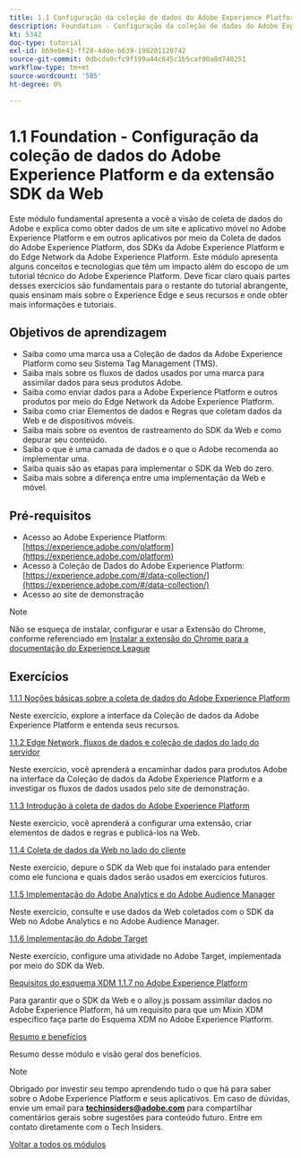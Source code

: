 ```yaml
---
title: 1.1 Configuração da coleção de dados do Adobe Experience Platform e da extensão SDK da Web
description: Foundation - Configuração da coleção de dados do Adobe Experience Platform e da extensão SDK da Web
kt: 5342
doc-type: tutorial
exl-id: b69ebe41-ff28-4dde-b639-198201120742
source-git-commit: 0dbcda0cfc9f199a44c845c1b5caf00a8d740251
workflow-type: tm+mt
source-wordcount: '585'
ht-degree: 0%

---
```


# 1.1 Foundation - Configuração da coleção de dados do Adobe Experience Platform e da extensão SDK da Web

Este módulo fundamental apresenta a você a visão de coleta de dados do Adobe e explica como obter dados de um site e aplicativo móvel no Adobe Experience Platform e em outros aplicativos por meio da Coleta de dados do Adobe Experience Platform, dos SDKs da Adobe Experience Platform e do Edge Network da Adobe Experience Platform. Este módulo apresenta alguns conceitos e tecnologias que têm um impacto além do escopo de um tutorial técnico do Adobe Experience Platform. Deve ficar claro quais partes desses exercícios são fundamentais para o restante do tutorial abrangente, quais ensinam mais sobre o Experience Edge e seus recursos e onde obter mais informações e tutoriais.

## Objetivos de aprendizagem

- Saiba como uma marca usa a Coleção de dados da Adobe Experience Platform como seu Sistema Tag Management (TMS).
- Saiba mais sobre os fluxos de dados usados por uma marca para assimilar dados para seus produtos Adobe.
- Saiba como enviar dados para a Adobe Experience Platform e outros produtos por meio do Edge Network da Adobe Experience Platform.
- Saiba como criar Elementos de dados e Regras que coletam dados da Web e de dispositivos móveis.
- Saiba mais sobre os eventos de rastreamento do SDK da Web e como depurar seu conteúdo.
- Saiba o que é uma camada de dados e o que o Adobe recomenda ao implementar uma.
- Saiba quais são as etapas para implementar o SDK da Web do zero.
- Saiba mais sobre a diferença entre uma implementação da Web e móvel.

## Pré-requisitos

- Acesso ao Adobe Experience Platform: [https://experience.adobe.com/platform](https://experience.adobe.com/platform)
- Acesso à Coleção de Dados do Adobe Experience Platform: [https://experience.adobe.com/#/data-collection/](https://experience.adobe.com/#/data-collection/)
- Acesso ao site de demonstração

>[!NOTE]
>
>Não se esqueça de instalar, configurar e usar a Extensão do Chrome, conforme referenciado em [Instalar a extensão do Chrome para a documentação do Experience League](../../gettingstarted/gettingstarted/ex1.md)

## Exercícios

[1.1.1 Noções básicas sobre a coleta de dados do Adobe Experience Platform](./ex1.md)

Neste exercício, explore a interface da Coleção de dados da Adobe Experience Platform e entenda seus recursos.

[1.1.2 Edge Network, fluxos de dados e coleção de dados do lado do servidor](./ex2.md)

Neste exercício, você aprenderá a encaminhar dados para produtos Adobe na interface da Coleção de dados da Adobe Experience Platform e a investigar os fluxos de dados usados pelo site de demonstração.

[1.1.3 Introdução à coleta de dados do Adobe Experience Platform](./ex3.md)

Neste exercício, você aprenderá a configurar uma extensão, criar elementos de dados e regras e publicá-los na Web.

[1.1.4 Coleta de dados da Web no lado do cliente](./ex4.md)

Neste exercício, depure o SDK da Web que foi instalado para entender como ele funciona e quais dados serão usados em exercícios futuros.

[1.1.5 Implementação do Adobe Analytics e do Adobe Audience Manager](./ex5.md)

Neste exercício, consulte e use dados da Web coletados com o SDK da Web no Adobe Analytics e no Adobe Audience Manager.

[1.1.6 Implementação do Adobe Target](./ex6.md)

Neste exercício, configure uma atividade no Adobe Target, implementada por meio do SDK da Web.

[Requisitos do esquema XDM 1.1.7 no Adobe Experience Platform](./ex7.md)

Para garantir que o SDK da Web e o alloy.js possam assimilar dados no Adobe Experience Platform, há um requisito para que um Mixin XDM específico faça parte do Esquema XDM no Adobe Experience Platform.

[Resumo e benefícios](./summary.md)

Resumo desse módulo e visão geral dos benefícios.

>[!NOTE]
>
>Obrigado por investir seu tempo aprendendo tudo o que há para saber sobre o Adobe Experience Platform e seus aplicativos. Em caso de dúvidas, envie um email para **techinsiders@adobe.com** para compartilhar comentários gerais sobre sugestões para conteúdo futuro. Entre em contato diretamente com o Tech Insiders.

[Voltar a todos os módulos](../../../overview.md)
